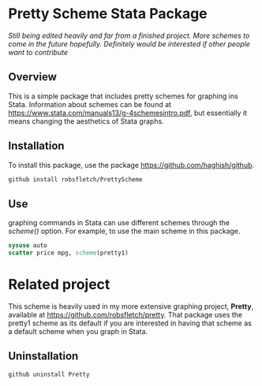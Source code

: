# Pretty Scheme Stata Package

*Still being edited heavily and far from a finished project. More schemes to come in the future hopefully. Definitely would be interested if other people want to contribute*

## Overview
This is a simple package that includes pretty schemes for graphing ins Stata. Information about schemes can be found at https://www.stata.com/manuals13/g-4schemesintro.pdf, but essentially it means changing the aesthetics of Stata graphs.


## Installation
To install this package, use the package https://github.com/haghish/github.

``` Stata
github install robsfletch/PrettyScheme
```

## Use
graphing commands in Stata can use different schemes through the *scheme()* option. For example, to use the main scheme in this package.

``` Stata
sysuse auto
scatter price mpg, scheme(pretty1)
```

# Related project
This scheme is heavily used in my more extensive graphing project, **Pretty**, available at https://github.com/robsfletch/pretty. That package uses the pretty1 scheme as its default if you are interested in having that scheme as a default scheme when you graph in Stata.

## Uninstallation


``` Stata
github uninstall Pretty
```
